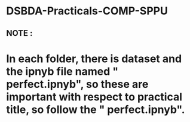 # DSBDA-Practicals-COMP-SPPU

## NOTE :
# In each folder, there is dataset and the ipnyb file named " perfect.ipnyb", so these are important with respect to practical title, so follow the " perfect.ipnyb".
